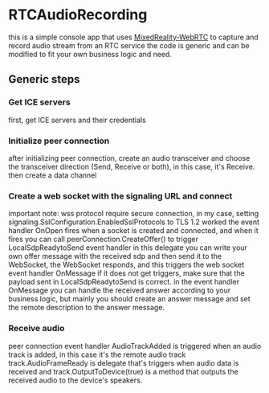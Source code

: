 # RTCAudioRecording
this is a simple console app that uses [MixedReality-WebRTC](https://github.com/microsoft/MixedReality-WebRTC) to capture and record audio stream from an RTC service
the code is generic and can be modified to fit your own business logic and need.

## Generic steps
### Get ICE servers
first, get ICE servers and their credentials
### Initialize peer connection
after initializing peer connection, create an audio transceiver and choose the transceiver direction (Send, Receive or both), in this case, it's Receive.
then create a data channel
### Create a web socket with the signaling URL and connect
important note: wss protocol require secure connection, in my case, setting signaling.SslConfiguration.EnabledSslProtocols to TLS 1.2 worked
the event handler OnOpen fires when a socket is created and connected, and when it fires you can call peerConnection.CreateOffer() to trigger LocalSdpReadytoSend event handler
in this delegate you can write your own offer message with the received sdp and then send it to the WebSocket, the WebSocket responds, and this triggers the web socket event handler OnMessage
if it does not get triggers, make sure that the payload sent in LocalSdpReadytoSend is correct.
in the event handler OnMessage you can handle the received answer according to your business logic, but mainly you should create an answer message and set the remote description to the answer message.
### Receive audio
peer connection event handler AudioTrackAdded is triggered when an audio track is added, in this case it's the remote audio track
track.AudioFrameReady is delegate that's triggers when audio data is received
and track.OutputToDevice(true) is a method that outputs the received audio to the device's speakers.





